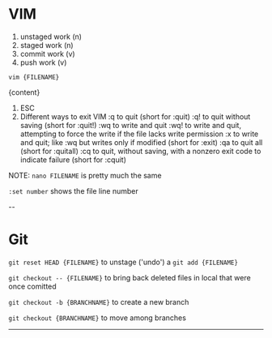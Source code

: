 # VIM

1. unstaged work (n)
2. staged work (n)
3. commit work (v)
4. push work (v)

`vim {FILENAME}`

{content}

1. ESC
2. Different ways to exit VIM
:q to quit (short for :quit)
:q! to quit without saving (short for :quit!)
:wq to write and quit
:wq! to write and quit, attempting to force the write if the file lacks write permission
:x to write and quit; like :wq but writes only if modified (short for :exit)
:qa to quit all (short for :quitall)
:cq to quit, without saving, with a nonzero exit code to indicate failure (short for :cquit)

NOTE: `nano FILENAME` is pretty much the same

`:set number` shows the file line number

--

# Git

`git reset HEAD {FILENAME}`
to unstage ('undo') a
`git add {FILENAME}`

`git checkout -- {FILENAME}`
to bring back deleted files in local that were once comitted

`git checkout -b {BRANCHNAME}`
to create a new branch

`git checkout {BRANCHNAME}`
to move among branches

******



